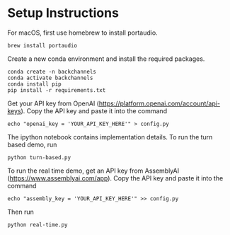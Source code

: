 # Setup Instructions

For macOS, first use homebrew to install portaudio.
```
brew install portaudio
```

Create a new conda environment and install the required packages.
```
conda create -n backchannels
conda activate backchannels
conda install pip
pip install -r requirements.txt
```

Get your API key from OpenAI (https://platform.openai.com/account/api-keys).
Copy the API key and paste it into the command
```
echo "openai_key = 'YOUR_API_KEY_HERE'" > config.py
```

The ipython notebook contains implementation details.
To run the turn based demo, run
```
python turn-based.py
```

To run the real time demo, get an API key from AssemblyAI (https://www.assemblyai.com/app).
Copy the API key and paste it into the command
```
echo "assembly_key = 'YOUR_API_KEY_HERE'" >> config.py
```
Then run
```
python real-time.py
```
